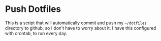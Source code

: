# Push Dotfiles
This is a script that will automatically commit and push my `~/dotfiles` directory to github, so I don't have to worry about it. I have this configured with crontab, to run every day.
